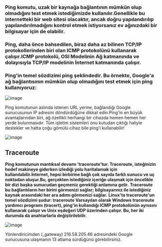 ### Ping komutu, uzak bir kaynağa bağlantının mümkün olup olmadığını test etmek istediğimizde kullanılır.Genellikle bu internetteki bir web sitesi olacaktır, ancak doğru yapılandırılıp yapılandırılmadığını kontrol etmek istiyorsanız ev ağınızdaki bir bilgisayar için de olabilir.
### Ping, daha önce bahsedilen, biraz daha az bilinen TCP/IP protokollerinden biri olan ICMP protokolünü kullanarak çalışır.ICMP protokolü, OSI Modelinin Ağ katmanında ve dolayısıyla TCP/IP modelinin İnternet katmanında çalışır.
### Ping'in temel sözdizimi ping <target> şeklindedir. Bu örnekte, Google'a ağ bağlantısının mümkün olup olmadığını test etmek için ping kullanıyoruz:

![image](https://github.com/user-attachments/assets/c70e07eb-0e28-48eb-8fbf-23e791098c1e)

Ping komutunun aslında istenen URL yerine, bağlandığı Google sunucusunun IP adresini döndürdüğüne dikkat edin.Ping'in en büyük avantajlarından biri, ağ özellikli herhangi bir cihazda hemen hemen her yerde bulunmasıdır. Tüm işletim sistemleri onu kutudan çıktığı haliyle destekler ve hatta çoğu gömülü cihaz bile ping'i kullanabilir!

![image](https://github.com/user-attachments/assets/89cbfcdd-3ee5-4adb-aef9-d1ea0ab5d34f)


## Traceroute

**Ping komutunun mantıksal devamı 'traceroute'tur. Traceroute, isteğinizin hedef makineye giderken izlediği yolu haritalamak için kullanılabilir.İnternet, hepsi birbirine bağlı çok sayıda farklı sunucu ve uç noktadan oluşur.Bu, gerçekten istediğiniz içeriğe ulaşmak için öncelikle bir dizi başka sunucudan geçmeniz gerektiği anlamına gelir.**
**Traceroute bu bağlantıların her birini görmenizi sağlar; bilgisayarınız ile istediğiniz kaynak arasındaki her ara adımı görmenizi sağlar.**
**Linux'ta traceroute'un temel sözdizimi şudur: traceroute <destination>**
**Varsayılan olarak Windows traceroute yardımcı programı (tracert), ping'in kullandığı ICMP protokolünün aynısını kullanarak çalışır ve Unix eşdeğeri UDP üzerinden çalışır. Bu, her iki durumda da anahtarlarla değiştirilebilir.**

![image](https://github.com/user-attachments/assets/1f5bb7ac-e571-4839-9545-f4ff17e3c5ca)


Yönlendiricimden (_gateway) 216.58.205.46 adresindeki Google sunucusuna ulaşmanın 13 atlama sürdüğünü görebilirsiniz.


